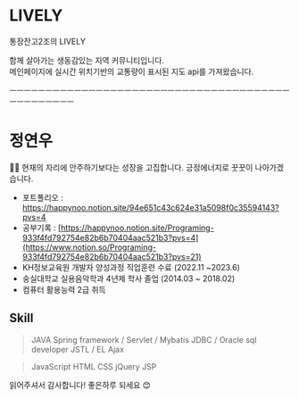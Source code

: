 # LIVELY

통장잔고2조의 LIVELY

함께 살아가는 생동감있는 지역 커뮤니티입니다. <br>
메인페이지에 실시간 위치기반의 교통량이 표시된 지도 api를 가져왔습니다.

ㅡㅡㅡㅡㅡㅡㅡㅡㅡㅡㅡㅡㅡㅡㅡㅡㅡㅡㅡㅡㅡㅡㅡㅡㅡㅡㅡㅡㅡㅡㅡㅡㅡㅡㅡㅡㅡㅡㅡㅡㅡㅡㅡㅡㅡㅡㅡㅡ

# 정연우
🙌🏼 현재의 자리에 안주하기보다는 성장을 고집합니다. 긍정에너지로 꿋꿋이 나아가겠습니다.
<br>
- 포트폴리오 : https://happynoo.notion.site/94e651c43c624e31a5098f0c35594143?pvs=4
- 공부기록 : [https://happynoo.notion.site/Programing-933f4fd792754e82b6b70404aac521b3?pvs=4](https://www.notion.so/Programing-933f4fd792754e82b6b70404aac521b3?pvs=21)
- KH정보교육원 개발자 양성과정 직업훈련 수료 (2022.11 ~2023.6)
- 숭실대학교 실용음악학과 4년제 학사 졸업 (2014.03 ~ 2018.02) 
- 컴퓨터 활용능력 2급 취득 
 
## Skill

> JAVA
Spring framework / Servlet / Mybatis
JDBC / Oracle sql developer
JSTL / EL
Ajax
> 

> JavaScript HTML CSS
jQuery
JSP

읽어주셔서 감사합니다!
좋은하루 되세요 😊
